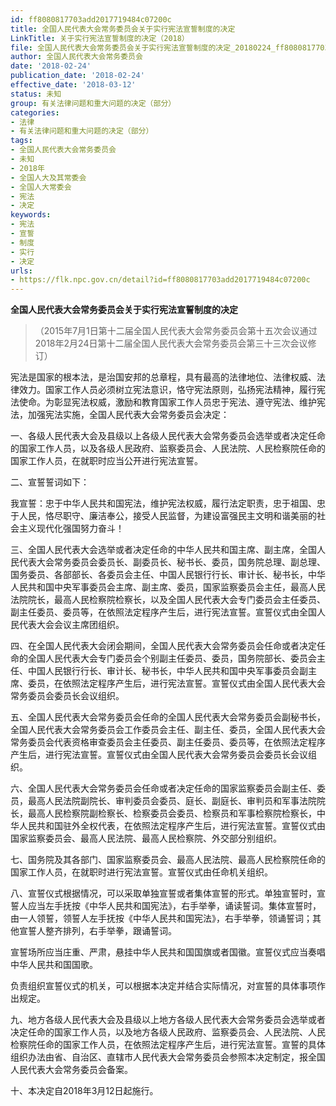 ```yaml
---
id: ff8080817703add2017719484c07200c
title: 全国人民代表大会常务委员会关于实行宪法宣誓制度的决定
LinkTitle: 关于实行宪法宣誓制度的决定（2018）
file: 全国人民代表大会常务委员会关于实行宪法宣誓制度的决定_20180224_ff8080817703add2017719484c07200c.docx
author: 全国人民代表大会常务委员会
date: '2018-02-24'
publication_date: '2018-02-24'
effective_date: '2018-03-12'
status: 未知
group: 有关法律问题和重大问题的决定（部分）
categories:
- 法律
- 有关法律问题和重大问题的决定（部分）
tags:
- 全国人民代表大会常务委员会
- 未知
- 2018年
- 全国人大及其常委会
- 全国人大常委会
- 宪法
- 决定
keywords:
- 宪法
- 宣誓
- 制度
- 实行
- 决定
urls:
- https://flk.npc.gov.cn/detail?id=ff8080817703add2017719484c07200c
---
```


**全国人民代表大会常务委员会关于实行宪法宣誓制度的决定**

> （2015年7月1日第十二届全国人民代表大会常务委员会第十五次会议通过 2018年2月24日第十二届全国人民代表大会常务委员会第三十三次会议修订）

宪法是国家的根本法，是治国安邦的总章程，具有最高的法律地位、法律权威、法律效力。国家工作人员必须树立宪法意识，恪守宪法原则，弘扬宪法精神，履行宪法使命。为彰显宪法权威，激励和教育国家工作人员忠于宪法、遵守宪法、维护宪法，加强宪法实施，全国人民代表大会常务委员会决定：

一、各级人民代表大会及县级以上各级人民代表大会常务委员会选举或者决定任命的国家工作人员，以及各级人民政府、监察委员会、人民法院、人民检察院任命的国家工作人员，在就职时应当公开进行宪法宣誓。

二、宣誓誓词如下：

我宣誓：忠于中华人民共和国宪法，维护宪法权威，履行法定职责，忠于祖国、忠于人民，恪尽职守、廉洁奉公，接受人民监督，为建设富强民主文明和谐美丽的社会主义现代化强国努力奋斗！

三、全国人民代表大会选举或者决定任命的中华人民共和国主席、副主席，全国人民代表大会常务委员会委员长、副委员长、秘书长、委员，国务院总理、副总理、国务委员、各部部长、各委员会主任、中国人民银行行长、审计长、秘书长，中华人民共和国中央军事委员会主席、副主席、委员，国家监察委员会主任，最高人民法院院长，最高人民检察院检察长，以及全国人民代表大会专门委员会主任委员、副主任委员、委员等，在依照法定程序产生后，进行宪法宣誓。宣誓仪式由全国人民代表大会会议主席团组织。

四、在全国人民代表大会闭会期间，全国人民代表大会常务委员会任命或者决定任命的全国人民代表大会专门委员会个别副主任委员、委员，国务院部长、委员会主任、中国人民银行行长、审计长、秘书长，中华人民共和国中央军事委员会副主席、委员，在依照法定程序产生后，进行宪法宣誓。宣誓仪式由全国人民代表大会常务委员会委员长会议组织。

五、全国人民代表大会常务委员会任命的全国人民代表大会常务委员会副秘书长，全国人民代表大会常务委员会工作委员会主任、副主任、委员，全国人民代表大会常务委员会代表资格审查委员会主任委员、副主任委员、委员等，在依照法定程序产生后，进行宪法宣誓。宣誓仪式由全国人民代表大会常务委员会委员长会议组织。

六、全国人民代表大会常务委员会任命或者决定任命的国家监察委员会副主任、委员，最高人民法院副院长、审判委员会委员、庭长、副庭长、审判员和军事法院院长，最高人民检察院副检察长、检察委员会委员、检察员和军事检察院检察长，中华人民共和国驻外全权代表，在依照法定程序产生后，进行宪法宣誓。宣誓仪式由国家监察委员会、最高人民法院、最高人民检察院、外交部分别组织。

七、国务院及其各部门、国家监察委员会、最高人民法院、最高人民检察院任命的国家工作人员，在就职时进行宪法宣誓。宣誓仪式由任命机关组织。

八、宣誓仪式根据情况，可以采取单独宣誓或者集体宣誓的形式。单独宣誓时，宣誓人应当左手抚按《中华人民共和国宪法》，右手举拳，诵读誓词。集体宣誓时，由一人领誓，领誓人左手抚按《中华人民共和国宪法》，右手举拳，领诵誓词；其他宣誓人整齐排列，右手举拳，跟诵誓词。

宣誓场所应当庄重、严肃，悬挂中华人民共和国国旗或者国徽。宣誓仪式应当奏唱中华人民共和国国歌。

负责组织宣誓仪式的机关，可以根据本决定并结合实际情况，对宣誓的具体事项作出规定。

九、地方各级人民代表大会及县级以上地方各级人民代表大会常务委员会选举或者决定任命的国家工作人员，以及地方各级人民政府、监察委员会、人民法院、人民检察院任命的国家工作人员，在依照法定程序产生后，进行宪法宣誓。宣誓的具体组织办法由省、自治区、直辖市人民代表大会常务委员会参照本决定制定，报全国人民代表大会常务委员会备案。

十、本决定自2018年3月12日起施行。
